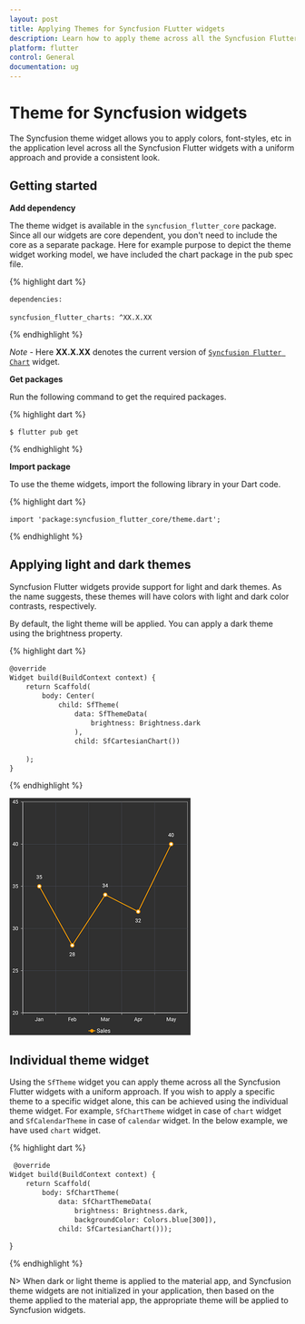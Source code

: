 ```yaml
---
layout: post
title: Applying Themes for Syncfusion FLutter widgets
description: Learn how to apply theme across all the Syncfusion Flutter widgets with a common approach or to the individual widget.
platform: flutter
control: General
documentation: ug
---
```


# Theme for Syncfusion widgets

The Syncfusion theme widget allows you to apply colors, font-styles, etc in the application level across all the Syncfusion Flutter widgets with a uniform approach and provide a consistent look.

## Getting started

**Add dependency**

The theme widget is available in the `syncfusion_flutter_core` package. Since all our widgets are core dependent, you don't need to include the core as a separate package. Here for example purpose to depict the theme widget working model, we have included the chart package in the pub spec file.

{% highlight dart %} 

    dependencies:

    syncfusion_flutter_charts: ^XX.X.XX

{% endhighlight %}

*Note* - Here **XX.X.XX** denotes the current version of [`Syncfusion Flutter Chart`](https://pub.dev/packages/syncfusion_flutter_charts/versions) widget.

**Get packages**

Run the following command to get the required packages.

{% highlight dart %} 

    $ flutter pub get

{% endhighlight %}

**Import package**

To use the theme widgets, import the following library in your Dart code.

{% highlight dart %} 

    import 'package:syncfusion_flutter_core/theme.dart';

{% endhighlight %}

## Applying light and dark themes

Syncfusion Flutter widgets provide support for light and dark themes. As the name suggests, these themes will have colors with light and dark color contrasts, respectively. 

By default, the light theme will be applied. You can apply a dark theme using the brightness property.

{% highlight dart %} 

    @override
    Widget build(BuildContext context) {
        return Scaffold(
            body: Center(
                child: SfTheme(
                    data: SfThemeData(
                        brightness: Brightness.dark
                    ),
                    child: SfCartesianChart())
            
        );
    }

{% endhighlight %}

![Dark theme](images/theme_chart.png)

## Individual theme widget

Using the `SfTheme` widget you can apply theme across all the Syncfusion Flutter widgets with a uniform approach. If you wish to apply a specific theme to a specific widget alone, this can be achieved using the individual theme widget. For example, `SfChartTheme` widget in case of `chart` widget and `SfCalendarTheme` in case of `calendar` widget. In the below example, we have used `chart` widget.

{% highlight dart %} 

     @override
    Widget build(BuildContext context) {
        return Scaffold(
            body: SfChartTheme(
                data: SfChartThemeData(
                    brightness: Brightness.dark, 
                    backgroundColor: Colors.blue[300]),
                child: SfCartesianChart()));
  }

{% endhighlight %}

N> When dark or light theme is applied to the material app, and Syncfusion theme widgets are not initialized in your application, then based on the theme applied to the material app, the appropriate theme will be applied to Syncfusion widgets.